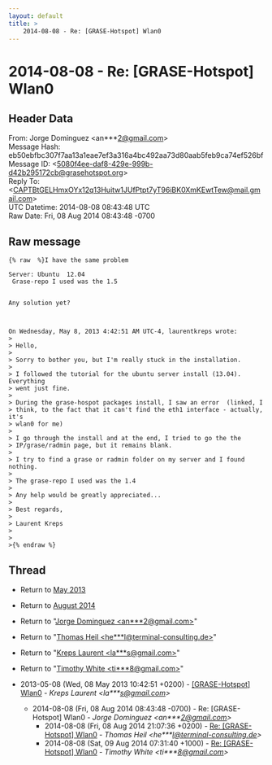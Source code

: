 ```yaml
---
layout: default
title: >
    2014-08-08 - Re: [GRASE-Hotspot] Wlan0
---
```


# 2014-08-08 - Re: [GRASE-Hotspot] Wlan0

## Header Data

From: Jorge Dominguez \<an***2@gmail.com\><br>
Message Hash: eb50ebfbc307f7aa13a1eae7ef3a316a4bc492aa73d80aab5feb9ca74ef526bf<br>
Message ID: \<5080f4ee-daf8-429e-999b-d42b295172cb@grasehotspot.org\><br>
Reply To: \<CAPTBtGELHmxOYx12q13Huitw1JUfPtpt7yT96iBK0XmKEwtTew@mail.gmail.com\><br>
UTC Datetime: 2014-08-08 08:43:48 UTC<br>
Raw Date: Fri, 08 Aug 2014 08:43:48 -0700<br>

## Raw message

```
{% raw  %}I have the same problem

Server: Ubuntu  12.04
 Grase-repo I used was the 1.5


Any solution yet?



On Wednesday, May 8, 2013 4:42:51 AM UTC-4, laurentkreps wrote:
>
> Hello,
>
> Sorry to bother you, but I'm really stuck in the installation.
>
> I followed the tutorial for the ubuntu server install (13.04). Everything 
> went just fine.
>
> During the grase-hospot packages install, I saw an error  (linked, I 
> think, to the fact that it can't find the eth1 interface - actually, it's 
> wlan0 for me)
>
> I go through the install and at the end, I tried to go the the 
> IP/grase/radmin page, but it remains blank.
>
> I try to find a grase or radmin folder on my server and I found nothing.
>
> The grase-repo I used was the 1.4
>
> Any help would be greatly appreciated...
>
> Best regards,
>
> Laurent Kreps
>
>
>{% endraw %}
```

## Thread

+ Return to [May 2013](/archive/2013/05)
+ Return to [August 2014](/archive/2014/08)

+ Return to "[Jorge Dominguez <an***2<span>@</span>gmail.com>](/authors/an___2_at_gmail_com)"
+ Return to "[Thomas Heil <he***l<span>@</span>terminal-consulting.de>](/authors/he___l_at_terminalconsulting_de)"
+ Return to "[Kreps Laurent <la***s<span>@</span>gmail.com>](/authors/la___s_at_gmail_com)"
+ Return to "[Timothy White <ti***8<span>@</span>gmail.com>](/authors/ti___8_at_gmail_com)"

+ 2013-05-08 (Wed, 08 May 2013 10:42:51 +0200) - [[GRASE-Hotspot] Wlan0](/archive/2013/05/1e565be46bce8fbf48e7f5a0092b538ace2f309411ff1fbe8f40633ab39aafa6) - _Kreps Laurent \<la***s@gmail.com\>_
  + 2014-08-08 (Fri, 08 Aug 2014 08:43:48 -0700) - Re: [GRASE-Hotspot] Wlan0 - _Jorge Dominguez \<an***2@gmail.com\>_
    + 2014-08-08 (Fri, 08 Aug 2014 21:07:36 +0200) - [Re: [GRASE-Hotspot] Wlan0](/archive/2014/08/41ca5c5cfe43ebfc336f38a255bbcaf80b118c6e51a33fb11a503692d7854a43) - _Thomas Heil \<he***l@terminal-consulting.de\>_
    + 2014-08-08 (Sat, 09 Aug 2014 07:31:40 +1000) - [Re: [GRASE-Hotspot] Wlan0](/archive/2014/08/1d494dc1403bb19f0f30f95979983d6ad6a48e47068f6d20654c4b5c1ff8e200) - _Timothy White \<ti***8@gmail.com\>_

